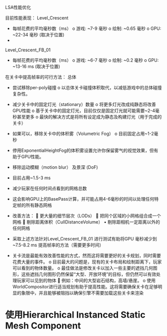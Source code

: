 LSA性能优化

目前性能表现：
Level_Crescent
-	每帧花费的平均毫秒数（ms）
o	游戏: ~7-9 毫秒
o	绘制: ~0.65 毫秒
o	GPU: ~22-34 毫秒 (取决于位置)
-
Level_Crescent_FB_01
-	每帧花费的平均毫秒数（ms）
o	游戏: ~6-7 毫秒
o	绘制: ~0.2 毫秒
o	GPU: ~13-16 ms (取决于位置)

在关卡中提高帧率的可行方法：
总体
-	尝试移除per-poly碰撞
o	以总体关卡碰撞体积取代，以减低游戏中的总体碰撞复杂性。
-	减少关卡中的固定灯光（stationary）数量
o	将更多灯光改成纯静态将改善GPU性能
o	基于关卡中的固定灯光，目前仅仅是固定灯光就可能需要~2-4毫秒甚至更多
o	最快的解决方式是将所有设定成为静态及构建灯光（用于完成的关卡）

-	如果可以，移除关卡中的体积雾（Volumetric Fog）
o	目前固定占用~1-2毫秒

-	停用ExponentialHeightFog的体积雾设置允许你保留雾气的视觉效果，但有助于GPU性能。

-	移除运动模糊（motion blur） 及景深 (DoF)
  - 目前占用~1.5-3 ms
-	减少玩家在任何时间点看到的网格总数
  - 这会影响GPU上的BasePass计算，并可能占用4-6毫秒的时间以处理任何特定帧的所有静态网格
- 改善方法：
	更大量的细节层次（LODs）
	把同个区域的小网格组合成一个网格
	剔除距离体积（CullDistanceVolume）
•	剔除距相机一定距离以外的任何网格

- 采取上述方法针对Level_Crescent_FB_01 进行测试有助将GPU 毫秒减少到 ~7.5-8.2 ms
提高帧率的方法（需要更多时间）


-	关卡流是最能有效改善性能的方式，然而这将需要更好的关卡规划，同时需要花费大量的事件。
o	目前最大的问题是，现有的关卡布局和绘制距离下，玩家可以看到的物体数量。
o	最佳做法是修改关卡以加入一些主要的遮挡几何图形，这些遮挡几何图形仍然保留“大型、开放环境”的目标，但仍然可以有效处理玩家可以见到的物体
	例如：中间的大型岩石结构，高墙/悬崖。
o	使用WorldCompositor进行适当规划有助于提高性能。这将需要确保关卡在足够明显的象限中，并且能够被阻挡以确保引擎不需要加载这些关卡来渲染


# 使用Hierarchical Instanced Static Mesh Component
